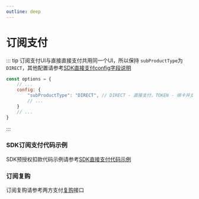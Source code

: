 ```yaml
---
outline: deep
---
```


<script lang="ts" setup>

import "./util/constants";

</script>

# 订阅支付

::: tip 订阅支付UI与直接直接支付共用同一个UI，所以保持 `subProductType`为`DIRECT`，其他配置请参考[SDK直接支付config字段说明](./sdk-pay#config)
```js
const options = {
    // ...
    config: {
        "subProductType": "DIRECT", // DIRECT - 直接支付，TOKEN - 绑卡并支付 // [!code warning]
        // ...
    }
    // ...
}
```
:::

### SDK订阅支付代码示例

SDK预授权扣款代码示例请参考[SDK直接支付代码示例](./sdk-pay#sdk直接支付代码示例)

### 订阅复购

订阅复购请参考两方支付[复购](api-direct-sub)接口

<style lang="css">



</style>